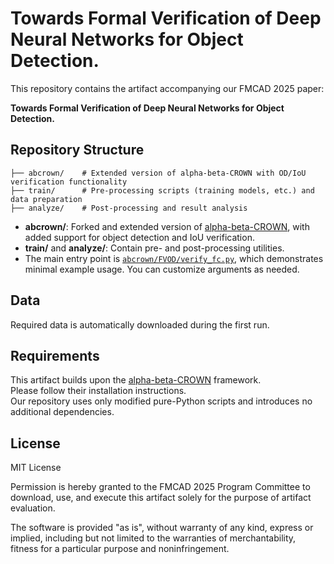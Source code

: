 # Towards Formal Verification of Deep Neural Networks for Object Detection.

This repository contains the artifact accompanying our FMCAD 2025 paper:

**Towards Formal Verification of Deep Neural Networks for Object Detection.**

## Repository Structure

```
├── abcrown/    # Extended version of alpha-beta-CROWN with OD/IoU verification functionality  
├── train/      # Pre-processing scripts (training models, etc.) and data preparation  
├── analyze/    # Post-processing and result analysis  
```

- **abcrown/**: Forked and extended version of [alpha-beta-CROWN](https://github.com/Verified-Intelligence/alpha-beta-CROWN), with added support for object detection and IoU verification.
- **train/** and **analyze/**: Contain pre- and post-processing utilities.
- The main entry point is [`abcrown/FVOD/verify_fc.py`](abcrown/FVOD/verify_fc.py), which demonstrates minimal example usage. You can customize arguments as needed.

## Data

Required data is automatically downloaded during the first run.

## Requirements

This artifact builds upon the [alpha-beta-CROWN](https://github.com/Verified-Intelligence/alpha-beta-CROWN) framework.  
Please follow their installation instructions.  
Our repository uses only modified pure-Python scripts and introduces no additional dependencies.

## License

MIT License

Permission is hereby granted to the FMCAD 2025 Program Committee to download, use, and execute this artifact solely for the purpose of artifact evaluation.

The software is provided "as is", without warranty of any kind, express or implied, including but not limited to the warranties of merchantability, fitness for a particular purpose and noninfringement.
